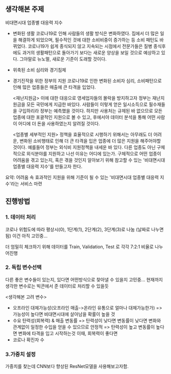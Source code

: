 ## 생각해본 주제
비대면시대 업종별 대응력 지수 

- 변화된 생활
  코로나19로 인해 사람들의 생활 방식은 변화하였다. 집에서 더 많은 일을 해결하게 되었으며, 필수적인 것에 대한 소비비중이 증가하는 등 소비 패턴도 바뀌었다. 코로나19가 쉽게 종식되지 않고 지속되는 시점에서 전문가들은 질병 종식후에도 과거의 생활패턴으로 돌아가기 보다는 새로운 양상을 보일 것으로 예상하고 있다. 그야말로 뉴노멀, 새로운 기준이 도래할 것이다.
- 위축된 소비 심리와 경기침체 
- 경기진작을 위한 정부의 지원
  코로나19로 인한 변화된 소비자 심리, 소비패턴으로 인해 많은 업종들은 매출에 큰 타격을 입었다.
   
   <재난지원금>
   이에 대한 대응으로 영세업자들의 몰락을 방지하고자 정부는 재난지원금을 모든 국민에게 지급한 바있다. 사람들이 이렇게 얻은 일시소득으로 필수재들을 구입하리라 정부는 예측했을 것이다. 하지만 사용처는 규제된 바 없으므로 모든 업종에 대한 포괄적인 지원으로 볼 수 있고, 후에서야 데이터 분석을 통해 어떤 사람이 어디에 더 돈을 사용하였는지 알려질 것이다. 
   
   <업종별 세부적인 지원>
  정책을 효율적으로 시행하기 위해서는 아무래도 더 어려운, 변화된 소비행태로 인해 더 큰 타격을 입은 업종에 더 많은 지원을 해주어야할 것이다. 예를들어 정부는 외식비 지원정책을 내세운 바 있다. 다른 업종도 아닌 구체적으로 외식분야를 지원하고 나선 이유는 어디에 있는가. 구체적으로 어떤 업종이 어려움을 겪고 있는지, 혹은 겪을 것인지 알아보기 위해 참고할 수 있는 '비대면시대 업종별 대응력 지수'를 만들고자 한다. 

요약: 어려움 속 효과적인 지원을 위해 기준이 될 수 있는 '비대면시대 업종별 대응력 지수'라는 서비스 마련

## 진행방법
### 1. 데이터 처리
코로나 위험도에 따라 평상시(0), 1단계(1), 2단계(2), 3단계(3)로 나눔 (날짜로 나누면 됨) 이건 아직 고민중...

더 엄밀히 체크하기 위해 데이터를 Train, Validation, Test 로 각각 7:2:1 비율로 나누어진행


### 2. 독립 변수선택

다른 좋은 변수들이 있는지, 있다면 어떤방식으로 찾아낼 수 있을지 고민중...
현재까지 생각한 변수로는 빅콘에서 준 데이터로 처리할 수 있을듯

<생각해본 고려 변수>
- 오프라인 대체가능성(오프라인 매출->온라인 유통으로 얼마나 대체가능한가)
=> 가능성이 높다면 비대면시대에 살아남을 확률이 높을 것
- 수요 탄력성(회복력) & 매출 변동률 
=> 탄력성이 낮다면 변동률이 낮다면 변화와 관계없이 일정한 수입을 얻을 수 있으므로 안정적
=> 탄력성이 높고 변동률이 높다면 변화에 타격을 입고 시작하는것 이때, 회복력이 좋다면 
- 코로나 확진자 수 

### 3.가중치 설정
가중치를 찾는데 CNN보다 향상된 ResNet모델을 사용해보고자함.








